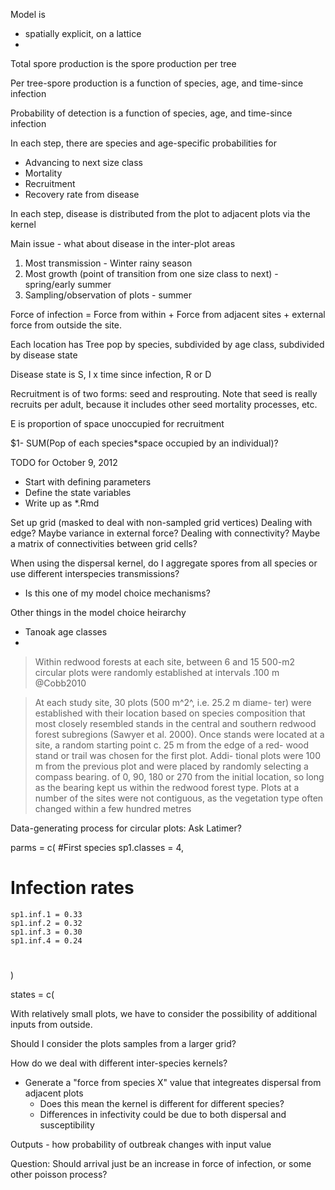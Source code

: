Model is

 - spatially explicit, on a lattice
 - 
   
Total spore production is the spore production per tree

Per tree-spore production is a function of species, age, and time-since infection

Probability of detection is a function of species, age, and time-since infection

In each step, there are species and age-specific probabilities for

 - Advancing to next size class
 - Mortality
 - Recruitment
 - Recovery rate from disease

In each step, disease is distributed from the plot to adjacent plots via the kernel



Main issue - what about disease in the inter-plot areas

1. Most transmission - Winter rainy season
2. Most growth (point of transition from one size class to next) - spring/early summer
3. Sampling/observation of plots - summer

Force of infection = Force from within + Force from adjacent sites + external force from outside the site.

Each location has
Tree pop by species, subdivided by age class, subdivided by disease state

Disease state is S, I x time since infection, R or D

Recruitment is of two forms: seed and resprouting.  Note that seed is really recruits per adult, because it includes other seed mortality processes, etc.

E is proportion of space unoccupied for recruitment 

$1- SUM(Pop of each species*space occupied by an individual)?

TODO for October 9, 2012
 - Start with defining parameters
 - Define the state variables
 - Write up as *.Rmd
   
Set up grid (masked to deal with non-sampled grid vertices)
Dealing with edge?  Maybe variance in external force?
Dealing with connectivity?  Maybe a matrix of connectivities between grid cells?

When using the dispersal kernel, do I aggregate spores from all species or use different interspecies transmissions?
 - Is this one of my model choice mechanisms?

Other things in the model choice heirarchy
 - Tanoak age classes
 -  
   
> Within redwood forests at each site, between 6 and 15 500-m2 circular plots were randomly established at intervals .100 m @Cobb2010

> At each study site, 30 plots (500 m^2^, i.e. 25.2 m diame- ter) were established with their location based on species composition that most closely resembled stands in the central and southern redwood forest subregions (Sawyer et al. 2000). Once stands were located at a site, a random starting point c. 25 m from the edge of a red- wood stand or trail was chosen for the first plot. Addi- tional plots were 100 m from the previous plot and were placed by randomly selecting a compass bearing. of 0, 90, 180 or 270 from the initial location, so long as the bearing kept us within the redwood forest type. Plots at a number of the sites were not contiguous, as the vegetation type often changed within a few hundred metres

Data-generating process for circular plots: Ask Latimer?

parms = c(
  #First species
  sp1.classes = 4,
  # Infection rates
    sp1.inf.1 = 0.33
    sp1.inf.2 = 0.32
    sp1.inf.3 = 0.30
    sp1.inf.4 = 0.24
  #
  )

states = c(

With relatively small plots, we have to consider the possibility of additional inputs from outside.

Should I consider the plots samples from a larger grid?

How do we deal with different inter-species kernels?
 - Generate a "force from species X" value that integreates dispersal from adjacent plots
     - Does this mean the kernel is different for different species?
     - Differences in infectivity could be due to both dispersal and susceptibility
     
Outputs - how probability of outbreak changes with input value

Question: Should arrival just be an increase in force of infection, or some other poisson process?


